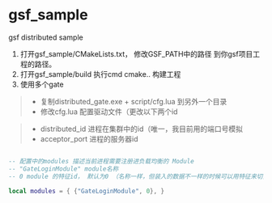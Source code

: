 # gsf_sample
gsf distributed sample

 1. 打开gsf_sample/CMakeLists.txt， 修改GSF_PATH中的路径 到你gsf项目工程的路径。
 2. 打开gsf_sample/build 执行cmd cmake.. 构建工程
 3. 使用多个gate
  > * 复制distributed_gate.exe + script/cfg.lua 到另外一个目录
  > * 修改cfg.lua 配置驱动文件（更改以下两个id
  
> * distributed_id 进程在集群中的id（唯一，我目前用的端口号模拟
> * acceptor_port 进程的服务器id

```lua

-- 配置中的modules 描述当前进程需要注册进负载均衡的 Module
-- "GateLoginModule" module名称
-- 0 module 的特征id， 默认为0 （名称一样，但装入的数据不一样的时候可以用特征来切分。 例如scene module

local modules = { {"GateLoginModule", 0}, }

```
